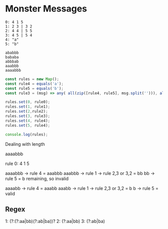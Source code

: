 # Monster Messages

```
0: 4 1 5
1: 2 3 | 3 2
2: 4 4 | 5 5
3: 4 5 | 5 4
4: "a"
5: "b"

ababbb
bababa
abbbab
aaabbb
aaaabbb
```

```typescript
const rules = new Map();
const rule4 = equals('a');
const rule5 = equals('b');
const rule3 = (msg) => any( all(zip([rule4, rule5], msg.split(''))), all(zip([rule5, rule4], msg.split('))) );

rules.set(0, rule0);
rules.set(1, rule1);
rules.set(2,rule2);
rules.set(3, rule3);
rules.set(4, rule4);
rules.set(5, rule4);

console.log(rules);
```

Dealing with length

aaaabbb

rule 0: 4 1 5

aaaabbb -> rule 4 = aaabbb
aaabbb -> rule 1 -> rule 2,3 or 3,2 = bb
bb -> rule 5 = b remaining, so invalid

aaaabb -> rule 4 = aaabb
aaabb -> rule 1 -> rule 2,3 or 3,2 = b
b -> rule 5 = valid

## Regex

1: (?:(?:aa|bb)(?:ab|ba))?
2: (?:aa|bb)
3: (?:ab|ba)
